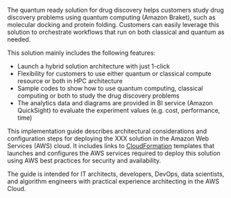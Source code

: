 The quantum ready solution for drug discovery helps customers 
study drug discovery problems using quantum computing (Amazon Braket), 
such as molecular docking and protein folding. Customers can easily 
leverage this solution to orchestrate workflows that run on both classical 
and quantum as needed.

This solution mainly includes the following features:

- Launch a hybrid solution architecture with just 1-click
- Flexibility for customers to use either quantum or classical compute resource or both in HPC architecture
- Sample codes to show how to use quantum computing, classical computing or both to study the drug discovery problems 
- The analytics data and diagrams are provided in BI service (Amazon QuickSight) to evaluate the experiment values (e.g. cost, performance, time)

This implementation guide describes architectural considerations and configuration steps for deploying the XXX solution in the Amazon Web Services (AWS) cloud. It includes links to [CloudFormation][cloudformation] templates that launches and configures the AWS services required to deploy this solution using AWS best practices for security and availability.

The guide is intended for IT architects, developers, DevOps, data scientists, and algorithm engineers with practical experience architecting in the AWS Cloud.

[Batch]: https://aws.amazon.com/cn/batch/
[Inferentia]: https://aws.amazon.com/cn/machine-learning/inferentia/
[cloudformation]: https://aws.amazon.com/en/cloudformation/